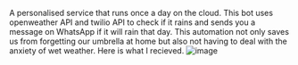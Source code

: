 A personalised service that runs once a day on the cloud.
This bot uses openweather API and twilio API to check if it rains and sends you a message on WhatsApp if it will rain that day.
This automation not only saves us from forgetting our umbrella at home but also not having to deal with the anxiety of wet weather.
Here is what I recieved.
![image](https://github.com/user-attachments/assets/13b404f6-d306-468e-a30b-a1d327d1db91)
